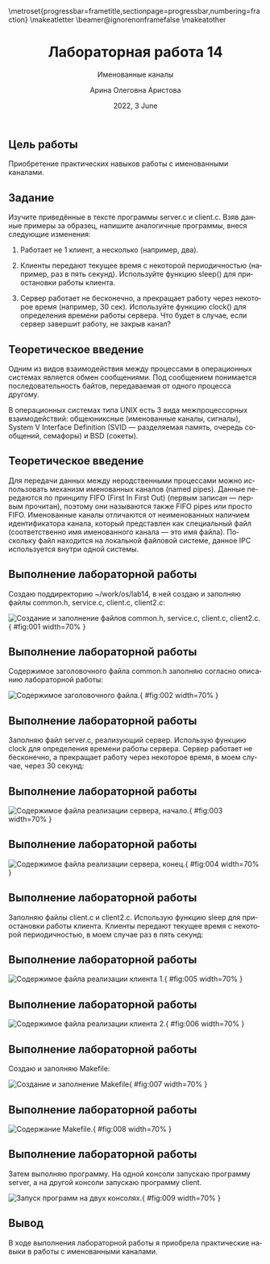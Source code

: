 ﻿---
## Front matter
lang: ru-RU
title: Лабораторная работа 14
subtitle: Именованные каналы 
author: Арина Олеговна Аристова 
institute: |
	RUDN University, Moscow, Russian Federation
date: 2022, 3 June

## Formatting
toc: false
slide_level: 2
theme: metropolis
header-includes: 
 - \metroset{progressbar=frametitle,sectionpage=progressbar,numbering=fraction}
 - '\makeatletter'
 - '\beamer@ignorenonframefalse'
 - '\makeatother'
aspectratio: 43
section-titles: true
---

## Цель работы

Приобретение практических навыков работы с именованными каналами.

## Задание

Изучите приведённые в тексте программы server.c и client.c. Взяв данные примеры за образец, напишите аналогичные программы, внеся следующие изменения:

1. Работает не 1 клиент, а несколько (например, два).

2. Клиенты передают текущее время с некоторой периодичностью (например, раз в пять
секунд). Используйте функцию sleep() для приостановки работы клиента.

3. Сервер работает не бесконечно, а прекращает работу через некоторое время (например, 30 сек). Используйте функцию clock() для определения времени работы сервера. Что будет в случае, если сервер завершит работу, не закрыв канал?

## Теоретическое введение

Одним из видов взаимодействия между процессами в операционных системах является обмен сообщениями. Под сообщением понимается последовательность байтов, передаваемая от одного процесса другому.

В операционных системах типа UNIX есть 3 вида межпроцессорных взаимодействий:
общеюниксные (именованные каналы, сигналы), System V Interface Definition (SVID — разделяемая память, очередь сообщений, семафоры) и BSD (сокеты).

## Теоретическое введение

Для передачи данных между неродственными процессами можно использовать механизм именованных каналов (named pipes). Данные передаются по принципу FIFO (First In First Out) (первым записан — первым прочитан), поэтому они называются также FIFO
pipes или просто FIFO. Именованные каналы отличаются от неименованных наличием идентификатора канала, который представлен как специальный файл (соответственно имя именованного канала — это имя файла). Поскольку файл находится на локальной файловой системе, данное IPC используется внутри одной системы.

## Выполнение лабораторной работы

Создаю поддиректорию ~/work/os/lab14, в ней создаю и заполняю файлы common.h, service.c, client.c, client2.c: 

![Создание и заполнение файлов common.h, service.c, client.c, client2.c. ](image/1.png){ #fig:001 width=70% }

## Выполнение лабораторной работы

Содержимое заголовочного файла common.h заполняю согласно описанию лабораторной работы:

![Содержимое заголовочного файла. ](image/2.png){ #fig:002 width=70% }

## Выполнение лабораторной работы

Заполняю файл server.c, реализующий сервер. Использую функцию clock для определения времени работы сервера. Сервер работает не бесконечно, а прекращает работу через некоторое время, в моем случае, через 30 секунд:

## Выполнение лабораторной работы

![Содержимое файла реализации сервера, начало.](image/3.png){ #fig:003 width=70% }

## Выполнение лабораторной работы

![Содержимое файла реализации сервера, конец.](image/4.png){ #fig:004 width=70% }

## Выполнение лабораторной работы

Заполняю файлы client.c и client2.c. Использую функцию sleep для приостановки работы клиента. Клиенты передают текущее время с некоторой периодичностью, в моем случае раз в пять секунд:

## Выполнение лабораторной работы

![Содержимое файла реализации клиента 1.](image/5.png){ #fig:005 width=70% }

## Выполнение лабораторной работы

![Содержимое файла реализации клиента 2.](image/6.png){ #fig:006 width=70% }

## Выполнение лабораторной работы

Создаю и заполняю Makefile: 

![Создание и заполнение Makefile ](image/7.png){ #fig:007 width=70% }

## Выполнение лабораторной работы

![Содержание Makefile.](image/6.2.png){ #fig:008 width=70% }

## Выполнение лабораторной работы

Затем выполняю программу. На одной консоли запускаю программу server, а на другой консоли запускаю программу client. 

![Запуск программ на двух консолях. ](image/8.png){ #fig:009 width=70% }

## Вывод

В ходе выполнения лабораторной работы я приобрела практические навыки в работы с именованными каналами.

